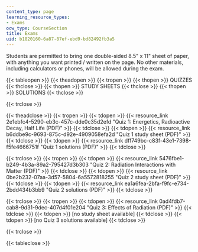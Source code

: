 ```yaml
---
content_type: page
learning_resource_types:
- Exams
ocw_type: CourseSection
title: Exams
uid: b1820160-6a87-87ef-ebd9-bd82492fb3a5
---
```


Students are permitted to bring one double-sided 8.5" x 11" sheet of paper, with anything you want printed / written on the page. No other materials, including calculators or phones, will be allowed during the exam.

{{< tableopen >}}
{{< theadopen >}}
{{< tropen >}}
{{< thopen >}}
QUIZZES
{{< thclose >}}
{{< thopen >}}
STUDY SHEETS
{{< thclose >}}
{{< thopen >}}
SOLUTIONS
{{< thclose >}}

{{< trclose >}}

{{< theadclose >}}
{{< tropen >}}
{{< tdopen >}}
{{< resource_link 2e1ebfc4-5290-eb3c-457c-dde0c35d2efd "Quiz 1: Energetics, Radioactive Decay, Half Life (PDF)" >}}
{{< tdclose >}}
{{< tdopen >}}
{{< resource_link b6ddbe9c-9693-875c-d92e-4909058efa2d "Quiz 1 study sheet (PDF)" >}}
{{< tdclose >}}
{{< tdopen >}}
{{< resource_link dff749bc-c83f-43e1-7398-f5fe4666751f "Quiz 1 solutions (PDF)" >}}
{{< tdclose >}}

{{< trclose >}}
{{< tropen >}}
{{< tdopen >}}
{{< resource_link 5476fbe1-b249-4b3a-89a2-795427d3b303 "Quiz 2: Radiation Interactions with Matter (PDF)" >}}
{{< tdclose >}}
{{< tdopen >}}
{{< resource_link 0be2b232-07aa-3d57-5804-6a5572818255 "Quiz 2 study sheet (PDF)" >}}
{{< tdclose >}}
{{< tdopen >}}
{{< resource_link ea1a6fea-2bfa-f9fc-e734-2bdd434b3bb9 "Quiz 2 solutions (PDF)" >}}
{{< tdclose >}}

{{< trclose >}}
{{< tropen >}}
{{< tdopen >}}
{{< resource_link 0ad4fdb7-cab8-9d31-9dec-407d4f01e204 "Quiz 3: Effects of Radiation (PDF)" >}}
{{< tdclose >}}
{{< tdopen >}}
\[no study sheet available\]
{{< tdclose >}}
{{< tdopen >}}
\[no Quiz 3 solutions available\]
{{< tdclose >}}

{{< trclose >}}

{{< tableclose >}}